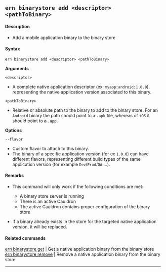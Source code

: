 ## `ern binarystore add <descriptor> <pathToBinary>`

#### Description

* Add a mobile application binary to the binary store

#### Syntax

`ern binarystore add <descriptor> <pathToBinary>`

**Arguments**  

`<descriptor>`

* A complete native application descriptor (ex: `myapp:android:1.0.0`), representing the native application version associated to this binary.

`<pathToBinary>`

* Relative or absolute path to the binary to add to the binary store. For an `Android` binary the path should point to a `.apk` file, whereas of `iOS` it should point to a `.app`.

**Options**  

`--flavor`

* Custom flavor to attach to this binary.
* The binary of a specific application version (for ex `1.0.0`) can have different flavors, representing different build types of the same application version (for example `Dev`/`Prod`/`QA` ...).

#### Remarks

* This command will only work if the following conditions are met:
  * A binary store server is running
  * There is an active Cauldron
  * The active Cauldron contains proper configuration of the binary store

* If a binary already exists in the store for the targeted native application version, it will be replaced.

#### Related commands

 [ern binarystore get] | Get a native application binary from the binary store  
 [ern binarystore remove] | Remove a native application binary from the binary store

___  

[ern binarystore get]: ./get.md

[ern binarystore remove]: ./remove.md